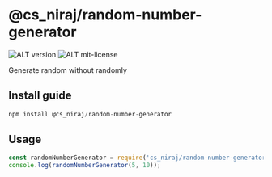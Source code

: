 # @cs_niraj/random-number-generator


![ALT version](https://img.shields.io/badge/npm-v1.0.0.1-blue)
![ALT mit-license](https://img.shields.io/github/license/Nirajsah17/random-number-generator)

Generate random without randomly

## Install guide

```javascript
npm install @cs_niraj/random-number-generator
```

## Usage

```javascript
const randomNumberGenerator = require('cs_niraj/random-number-generator');
console.log(randomNumberGenerator(5, 10));
```
